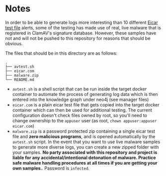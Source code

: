 # Notes

In order to be able to generate logs more interesting than 10 different [Eicar test file](https://www.eicar.org/download-anti-malware-testfile/) alerts, some of the testing has made use of real, live malware that is registered in ClamAV's signature database. However, these samples have not and will not be pushed to this repository for reasons that should be obvious.

The files that should be in this directory are as follows:

```
.
├── avtest.sh
├── eicar.com
├── malware.zip
└── README.md
```

- `avtest.sh` is a shell script that can be run inside the target docker container to automate the process of generating log data which is then entered into the knowledge graph under neo4j (see manager files)
- `eicar.com` is a plain eicar test file that gets copied into the target docker container which can then be used for additional testing. The current configuration doesn't check files owned by root, so you'll need to change ownership to the `appuser` user (as root, `chown appuser:appuser eicar.com`)
- `malware.zip` is a password protected zip containing a single eicar test file and **zero malicious programs**, and is opened automatically by the `avtest.sh` script. In the event that you want to use live malware samples to generate more diverse logs, you can create a new zipped folder with your samples. **No party associated with this repository and project is liable for any accidental/intentional detonation of malware. Practice safe malware handling procedures at all times if you are getting your own samples.**. Password is `infected`.
